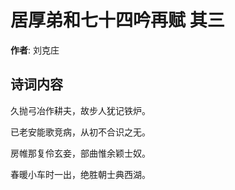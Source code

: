 # 居厚弟和七十四吟再赋  其三

**作者**: 刘克庄

## 诗词内容

久抛弓冶作耕夫，故步人犹记铁炉。

已老安能歌竞病，从初不合识之无。

房帷那复伶玄妾，部曲惟余颖士奴。

春暖小车时一出，绝胜朝士典西湖。

